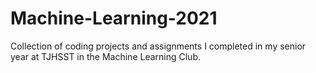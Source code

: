 # Machine-Learning-2021
Collection of coding projects and assignments I completed in my senior year at TJHSST in the Machine Learning Club.
